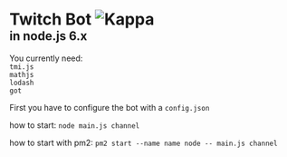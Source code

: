<div><h1 style="margin-bottom:0px;"> Twitch Bot <img alt="Kappa" src="https://i.nuuls.com/xfk-.png"></h1>
<h2 style="margin-top:0px;"> in node.js 6.x </h2></div>

<p>You currently need:  
<code>
tmi.js  
mathjs  
lodash  
got  
</code></p>

<p>First you have to configure the bot with a <code>config.json</code></p>
<p style="margin-bottom:0px;">how to start:
<code>node main.js channel</code></p>

<p style="margin-bottom:0px;">how to start with pm2:
<code>pm2 start --name name node -- main.js channel</code></p>

